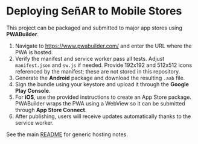 # Deploying SeñAR to Mobile Stores

This project can be packaged and submitted to major app stores using **PWABuilder**.

1. Navigate to <https://www.pwabuilder.com/> and enter the URL where the PWA is hosted.
2. Verify the manifest and service worker pass all tests. Adjust `manifest.json` and `sw.js` if needed.
   Provide 192x192 and 512x512 icons referenced by the manifest; these are not stored in this repository.
3. Generate the **Android** package and download the resulting `.aab` file.
4. Sign the bundle using your keystore and upload it through the **Google Play Console**.
5. For **iOS**, use the provided instructions to create an App Store package. PWABuilder wraps the PWA using a WebView so it can be submitted through **App Store Connect**.
6. After publishing, users will receive updates automatically thanks to the service worker.

See the main [README](../README.md#deployment) for generic hosting notes.
